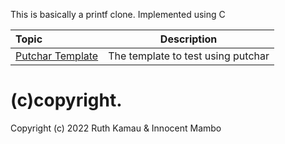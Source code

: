 This is basically a printf clone. 
Implemented using C

| Topic | Description |
| :--- | :---: |
| [Putchar Template](https://github.com/KakaInnocent/printf/blob/master/_putchar.c) | The template to test using putchar |
# (c)copyright.
Copyright (c) 2022 Ruth Kamau & Innocent Mambo
